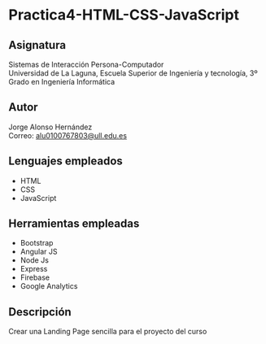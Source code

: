 # Practica4-HTML-CSS-JavaScript

## Asignatura
Sistemas de Interacción Persona-Computador  
Universidad de La Laguna, Escuela Superior de Ingeniería y tecnología, 3º Grado en Ingeniería Informática

## Autor
Jorge Alonso Hernández  
Correo: alu0100767803@ull.edu.es

## Lenguajes empleados
* HTML
* CSS
* JavaScript

## Herramientas empleadas

* Bootstrap
* Angular JS
* Node Js
* Express
* Firebase
* Google Analytics

## Descripción
Crear una Landing Page sencilla para el proyecto del curso